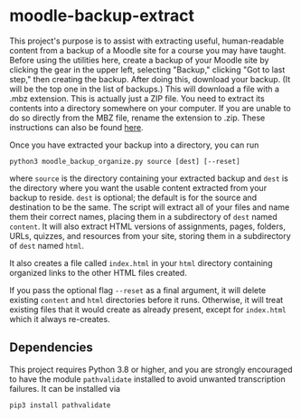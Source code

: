 # moodle-backup-extract

This project's purpose is to assist with extracting useful, human-readable content from a backup of a Moodle site for a course you may have taught. Before using the utilities here, create a backup of your Moodle site by clicking the gear in the upper left, selecting "Backup," clicking "Got to last step," then creating the backup. After doing this, download your backup. (It will be the top one in the list of backups.) This will download a file with a .mbz extension. This is actually just a ZIP file. You need to extract its contents into a directory somewhere on your computer. If you are unable to do so directly from the MBZ file, rename the extension to .zip. These instructions can also be found [here](http://www.reades.com/2012/11/29/mb-archives/).

Once you have extracted your backup into a directory, you can run

`python3 moodle_backup_organize.py source [dest] [--reset]`

where `source` is the directory containing your extracted backup and `dest` is the directory where you want the usable content extracted from your backup to reside. `dest` is optional; the default is for the source and destination to be the same. The script will extract all of your files and name them their correct names, placing them in a subdirectory of `dest` named `content`. It will also extract HTML versions of assignments, pages, folders, URLs, quizzes, and resources from your site, storing them in a subdirectory of `dest` named `html`.

It also creates a file called `index.html` in your `html` directory containing organized links to the other HTML files created.

If you pass the optional flag `--reset` as a final argument, it will delete existing `content` and `html` directories before it runs. Otherwise, it will treat existing files that it would create as already present, except for `index.html` which it always re-creates.

## Dependencies

This project requires Python 3.8 or higher, and you are strongly encouraged to have the module `pathvalidate` installed to avoid unwanted transcription failures. It can be installed via

`pip3 install pathvalidate`
